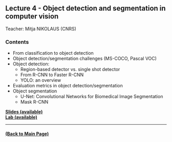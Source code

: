 ## Lecture 4 - Object detection and segmentation in computer vision
Teacher: Mitja NIKOLAUS (CNRS)

<!-- 
### Lecture video
View the recorded lecture from 2021 [here](https://drive.google.com/file/d/16Nx4dTLCAnTZpblkoldlcctrepMSE1V0/view?usp=sharing)  (this will only be available for approximately 6 weeks after the course)
-->

### Contents

* From classification to object detection
* Object detection/segmentation challenges (MS-COCO, Pascal VOC)
* Object detection:
  * Region-based detector vs. single shot detector
  * From R-CNN to Faster R-CNN
  * YOLO: an overview  
* Evaluation metrics in object detection/segmentation 
* Object segmentation  
  * U-Net: Convolutional Networks for Biomedical Image Segmentation 
  * Mask R-CNN

[**Slides (available)**](https://drive.google.com/file/d/15OVtdXQD1OyS80t7L4qcZ33pFkfWZEbt/view?usp=sharing)  
[**Lab (available)**](https://colab.research.google.com/drive/1hnv8Dy3gdzAXiVuj9vs4yTcKwHTz4l2s?usp=sharing)  

---
#### [(Back to Main Page)](../index.md)

